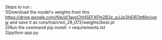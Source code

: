 Steps to run : <br />
1)Download the model's weights from this https://drive.google.com/file/d/1ayoChH5EFXFhj2B3z_pJJq3HDR7etf4n/view and save it as runs/train/wii_28_072/weights/best.pt <br />
2)Run the command pip install -r requirements.txt <br />
3)python app.py
